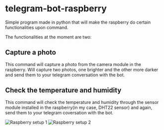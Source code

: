 # telegram-bot-raspberry
Simple program made in python that will make the raspberry do certain functionalities upon command.

The functionalities at the moment are two:

## Capture a photo
This command will capture a photo from the camera module in the raspberry. Will capture two photos, one brighter and the other more darker and send them to your telegram conversation with the bot.


## Check the temperature and humidity
This command will check the temperature and humidity through the sensor module installed in the raspberry(in my case, DHT22 sensor) and again, send them to your telegram coversation with the bot.


![Raspberry setup 1](https://i.imgur.com/k7XGeXf.jpg)
![Raspberry setup 2](https://i.imgur.com/8XdJw7L.jpg)
